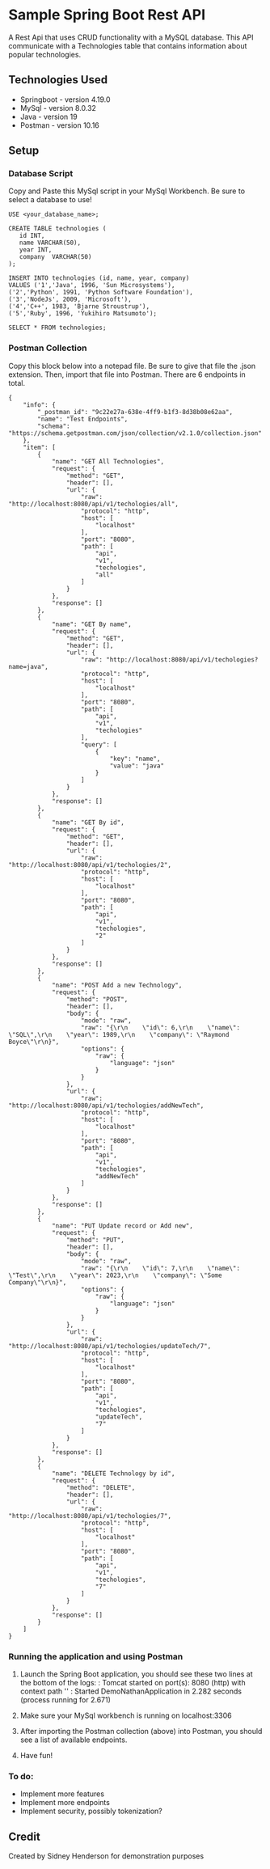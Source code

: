 # Sample Spring Boot Rest API
A Rest Api that uses CRUD functionality with a MySQL database. This API communicate with a Technologies table that contains information about popular technologies.



## Technologies Used
- Springboot - version 4.19.0
- MySql - version 8.0.32
- Java - version 19
- Postman - version 10.16



## Setup

### Database Script

Copy and Paste this MySql script in your MySql Workbench.
Be sure to select a database to use!

```MySql
USE <your_database_name>;

CREATE TABLE technologies (
   id INT,
   name VARCHAR(50),
   year INT,
   company  VARCHAR(50)
);

INSERT INTO technologies (id, name, year, company)
VALUES ('1','Java', 1996, 'Sun Microsystems'),
('2','Python', 1991, 'Python Software Foundation'),
('3','NodeJs', 2009, 'Microsoft'),
('4','C++', 1983, 'Bjarne Stroustrup'),
('5','Ruby', 1996, 'Yukihiro Matsumoto');

SELECT * FROM technologies;
```

### Postman Collection

Copy this block below into a notepad file. Be sure to give that file the .json extension.
Then, import that file into Postman. There are 6 endpoints in total.

```Postman
{
	"info": {
		"_postman_id": "9c22e27a-638e-4ff9-b1f3-8d38b08e62aa",
		"name": "Test Endpoints",
		"schema": "https://schema.getpostman.com/json/collection/v2.1.0/collection.json"
	},
	"item": [
		{
			"name": "GET All Technologies",
			"request": {
				"method": "GET",
				"header": [],
				"url": {
					"raw": "http://localhost:8080/api/v1/techologies/all",
					"protocol": "http",
					"host": [
						"localhost"
					],
					"port": "8080",
					"path": [
						"api",
						"v1",
						"techologies",
						"all"
					]
				}
			},
			"response": []
		},
		{
			"name": "GET By name",
			"request": {
				"method": "GET",
				"header": [],
				"url": {
					"raw": "http://localhost:8080/api/v1/techologies?name=java",
					"protocol": "http",
					"host": [
						"localhost"
					],
					"port": "8080",
					"path": [
						"api",
						"v1",
						"techologies"
					],
					"query": [
						{
							"key": "name",
							"value": "java"
						}
					]
				}
			},
			"response": []
		},
		{
			"name": "GET By id",
			"request": {
				"method": "GET",
				"header": [],
				"url": {
					"raw": "http://localhost:8080/api/v1/techologies/2",
					"protocol": "http",
					"host": [
						"localhost"
					],
					"port": "8080",
					"path": [
						"api",
						"v1",
						"techologies",
						"2"
					]
				}
			},
			"response": []
		},
		{
			"name": "POST Add a new Technology",
			"request": {
				"method": "POST",
				"header": [],
				"body": {
					"mode": "raw",
					"raw": "{\r\n    \"id\": 6,\r\n    \"name\": \"SQL\",\r\n    \"year\": 1989,\r\n    \"company\": \"Raymond Boyce\"\r\n}",
					"options": {
						"raw": {
							"language": "json"
						}
					}
				},
				"url": {
					"raw": "http://localhost:8080/api/v1/techologies/addNewTech",
					"protocol": "http",
					"host": [
						"localhost"
					],
					"port": "8080",
					"path": [
						"api",
						"v1",
						"techologies",
						"addNewTech"
					]
				}
			},
			"response": []
		},
		{
			"name": "PUT Update record or Add new",
			"request": {
				"method": "PUT",
				"header": [],
				"body": {
					"mode": "raw",
					"raw": "{\r\n    \"id\": 7,\r\n    \"name\": \"Test\",\r\n    \"year\": 2023,\r\n    \"company\": \"Some Company\"\r\n}",
					"options": {
						"raw": {
							"language": "json"
						}
					}
				},
				"url": {
					"raw": "http://localhost:8080/api/v1/techologies/updateTech/7",
					"protocol": "http",
					"host": [
						"localhost"
					],
					"port": "8080",
					"path": [
						"api",
						"v1",
						"techologies",
						"updateTech",
						"7"
					]
				}
			},
			"response": []
		},
		{
			"name": "DELETE Technology by id",
			"request": {
				"method": "DELETE",
				"header": [],
				"url": {
					"raw": "http://localhost:8080/api/v1/techologies/7",
					"protocol": "http",
					"host": [
						"localhost"
					],
					"port": "8080",
					"path": [
						"api",
						"v1",
						"techologies",
						"7"
					]
				}
			},
			"response": []
		}
	]
}
```



### Running the application and using Postman

1. Launch the Spring Boot application, you should see these two lines at the bottom of the logs:
  : Tomcat started on port(s): 8080 (http) with context path ''
  : Started DemoNathanApplication in 2.282 seconds (process running for 2.671)

2. Make sure your MySql workbench is running on localhost:3306

3. After importing the Postman collection (above) into Postman, you should see a list of available endpoints.

4. Have fun!



### To do:
- Implement more features
- Implement more endpoints
- Implement security, possibly tokenization?



## Credit
Created by Sidney Henderson for demonstration purposes
